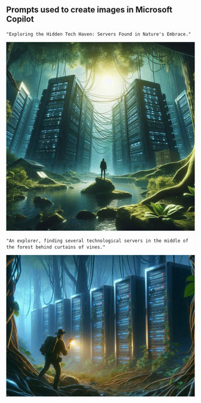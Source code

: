 ## Prompts used to create images in Microsoft Copilot ## 

`` "Exploring the Hidden Tech Haven: Servers Found in Nature's Embrace." `` 

![Exploring the Hidden Tech Haven: Servers Found in Nature's Embrace](https://github.com/Gustavopedoni1/CREATING_E-BOOK_WITH-ARTIFICIAL_INTELLIGENCE/blob/main/images/image2.jpeg?raw=true)


`` "An explorer, finding several technological servers in the middle of the forest behind curtains of vines." ``

![Descrição da segunda imagem](https://github.com/Gustavopedoni1/CREATING_E-BOOK_WITH-ARTIFICIAL_INTELLIGENCE/blob/main/images/image1.jpg?raw=true)

